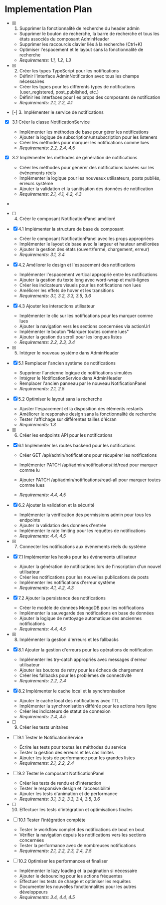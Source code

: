 # Implementation Plan

- [x] 1. Supprimer la fonctionnalité de recherche du header admin
  - Supprimer le bouton de recherche, la barre de recherche et tous les états associés du composant AdminHeader
  - Supprimer les raccourcis clavier liés à la recherche (Ctrl+K)
  - Optimiser l'espacement et le layout sans la fonctionnalité de recherche
  - _Requirements: 1.1, 1.2, 1.3_

- [x] 2. Créer les types TypeScript pour les notifications
  - Définir l'interface AdminNotification avec tous les champs nécessaires
  - Créer les types pour les différents types de notifications (user_registered, post_published, etc.)
  - Définir les interfaces pour l
    es props des composants de notification
  - _Requirements: 2.1, 2.2, 4.1_

- [-] 3. Implémenter le service de notifications

- [x] 3.1 Créer la classe NotificationService
  - Implémenter les méthodes de base pour gérer les notifications
  - Ajouter la logique de subscription/unsubscription pour les listeners
  - Créer les méthodes pour marquer les notifications comme lues
  - _Requirements: 2.2, 2.4, 4.5_

- [x] 3.2 Implémenter les méthodes de génération de notifications
  - Créer les méthodes pour générer des notifications basées sur les événements réels
  - Implémenter la logique pour les nouveaux utilisateurs, posts publiés, erreurs système
  - Ajouter la validation et la sanitisation des données de notification
  - _Requirements: 2.1, 4.1, 4.2, 4.3_

-

- [ ] 4. Créer le composant NotificationPanel amélioré

- [x] 4.1 Implémenter la structure de base du composant
  - Créer le composant NotificationPanel avec les props appropriées
  - Implémenter le layout de base avec la largeur et hauteur améliorées
  - Ajouter la gestion des états (ouvert/fermé, chargement, erreur)
  - _Requirements: 3.1, 3.4_

- [x] 4.2 Améliorer le design et l'espacement des notifications
  - Implémenter l'espacement vertical approprié entre les notifications
  - Ajouter la gestion du texte long avec word-wrap et multi-lignes
  - Créer les indicateurs visuels pour les notifications non lues
  - Améliorer les effets de hover et les transitions
  - _Requirements: 3.1, 3.2, 3.3, 3.5, 3.6_

- [x] 4.3 Ajouter les interactions utilisateur
  - Implémenter le clic sur les notifications pour les marquer comme lues
  - Ajouter la navigation vers les sections concernées via actionUrl
  - Implémenter le bouton "Marquer toutes comme lues"
  - Ajouter la gestion du scroll pour les longues listes
  - _Requirements: 2.2, 2.3, 3.4_

- [x] 5. Intégrer le nouveau système dans AdminHeader

- [x] 5.1 Remplacer l'ancien système de notifications
  - Supprimer l'ancienne logique de notifications simulées
  - Intégrer le NotificationService dans AdminHeader
  - Remplacer l'ancien panneau par le nouveau NotificationPanel
  - _Requirements: 2.1, 2.5_

- [x] 5.2 Optimiser le layout sans la recherche
  - Ajuster l'espacement et la disposition des éléments restants
  - Améliorer le responsive design sans la fonctionnalité de recherche
  - Tester l'affichage sur différentes tailles d'écran
  - _Requirements: 1.3_

- [x] 6. Créer les endpoints API pour les notifications





- [x] 6.1 Implémenter les routes backend pour les notifications


  - Créer GET /api/admin/notifications pour récupérer les notifications
  - Implémenter PATCH /api/admin/notifications/:id/read pour marquer comme lu
  - Ajouter PATCH /api/admin/notifications/read-all pour marquer toutes comme lues

  - _Requirements: 4.4, 4.5_

- [x] 6.2 Ajouter la validation et la sécurité



  - Implémenter la vérification des permissions admin pour tous les endpoints
  - Ajouter la validation des données d'entrée
  - Implémenter le rate limiting pour les requêtes de notifications
  - _Requirements: 4.4, 4.5_

- [x] 7. Connecter les notifications aux événements réels du système



- [x] 7.1 Implémenter les hooks pour les événements utilisateur
  - Ajouter la génération de notifications lors de l'inscription d'un nouvel utilisateur
  - Créer les notifications pour les nouvelles publications de posts
  - Implémenter les notifications d'erreur système
  - _Requirements: 4.1, 4.2, 4.3_



- [x] 7.2 Ajouter la persistance des notifications
  - Créer le modèle de données MongoDB pour les notifications
  - Implémenter la sauvegarde des notifications en base de données
  - Ajouter la logique de nettoyage automatique des anciennes notifications
  - _Requirements: 4.4, 4.5_

- [x] 8. Implémenter la gestion d'erreurs et les fallbacks
- [x] 8.1 Ajouter la gestion d'erreurs pour les opérations de notification
  - Implémenter les try-catch appropriés avec messages d'erreur utilisateur
  - Ajouter les boutons de retry pour les échecs de chargement
  - Créer les fallbacks pour les problèmes de connectivité
  - _Requirements: 2.2, 2.4_

- [x] 8.2 Implémenter le cache local et la synchronisation
  - Ajouter le cache local des notifications avec TTL
  - Implémenter la synchronisation différée pour les actions hors ligne
  - Créer les indicateurs de statut de connexion
  - _Requirements: 2.4, 4.5_

- [ ] 9. Créer les tests unitaires
- [ ] 9.1 Tester le NotificationService
  - Écrire les tests pour toutes les méthodes du service
  - Tester la gestion des erreurs et les cas limites
  - Ajouter les tests de performance pour les grandes listes
  - _Requirements: 2.1, 2.2, 2.4_

- [ ] 9.2 Tester le composant NotificationPanel
  - Créer les tests de rendu et d'interaction
  - Tester le responsive design et l'accessibilité
  - Ajouter les tests d'animation et de performance
  - _Requirements: 3.1, 3.2, 3.3, 3.4, 3.5, 3.6_

- [ ] 10. Effectuer les tests d'intégration et optimisations finales
- [ ] 10.1 Tester l'intégration complète
  - Tester le workflow complet des notifications de bout en bout
  - Vérifier la navigation depuis les notifications vers les sections concernées
  - Tester la performance avec de nombreuses notifications
  - _Requirements: 2.1, 2.2, 2.3, 2.4, 2.5_

- [ ] 10.2 Optimiser les performances et finaliser
  - Implémenter le lazy loading et la pagination si nécessaire
  - Ajouter le debouncing pour les actions fréquentes
  - Effectuer les tests de charge et optimiser les requêtes
  - Documenter les nouvelles fonctionnalités pour les autres développeurs
  - _Requirements: 3.4, 4.4, 4.5_
